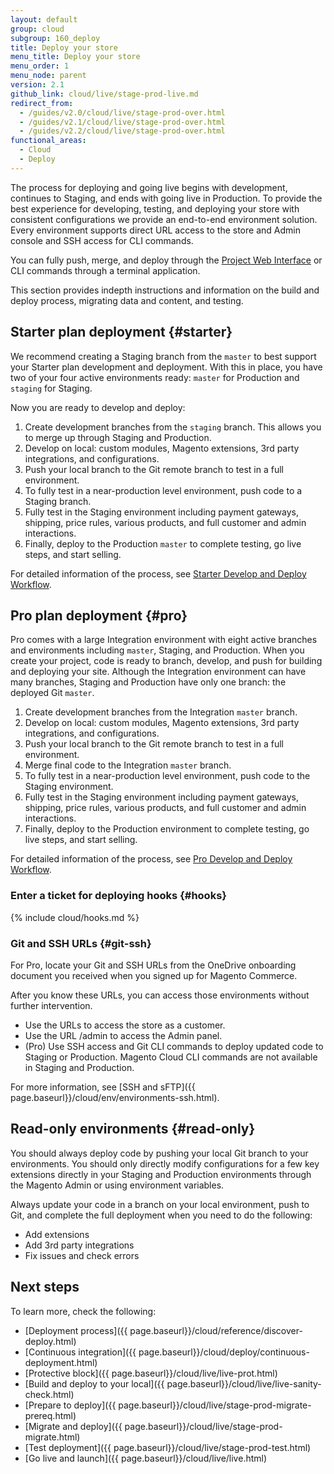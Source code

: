 ```yaml
---
layout: default
group: cloud
subgroup: 160_deploy
title: Deploy your store
menu_title: Deploy your store
menu_order: 1
menu_node: parent
version: 2.1
github_link: cloud/live/stage-prod-live.md
redirect_from:
  - /guides/v2.0/cloud/live/stage-prod-over.html
  - /guides/v2.1/cloud/live/stage-prod-over.html
  - /guides/v2.2/cloud/live/stage-prod-over.html
functional_areas:
  - Cloud
  - Deploy
---
```


The process for deploying and going live begins with development, continues to Staging, and ends with going live in Production. To provide the best experience for developing, testing, and deploying your store with consistent configurations we provide an end-to-end environment solution. Every environment supports direct URL access to the store and Admin console and SSH access for CLI commands.

You can fully push, merge, and deploy through the [Project Web Interface]({{page.baseurl}}/cloud/project/project-webint-branch.html) or CLI commands through a terminal application.

This section provides indepth instructions and information on the build and deploy process, migrating data and content, and testing.

## Starter plan deployment {#starter}
We recommend creating a Staging branch from the `master` to best support your Starter plan development and deployment. With this in place, you have two of your four active environments ready: `master` for Production and `staging` for Staging.

Now you are ready to develop and deploy:

1. Create development branches from the `staging` branch. This allows you to merge up through Staging and Production.
2. Develop on local: custom modules, Magento extensions, 3rd party integrations, and configurations.
3. Push your local branch to the Git remote branch to test in a full environment.
4. To fully test in a near-production level environment, push code to a Staging branch.
5. Fully test in the Staging environment including payment gateways, shipping, price rules, various products, and full customer and admin interactions.
6. Finally, deploy to the Production `master` to complete testing, go live steps, and start selling.

For detailed information of the process, see [Starter Develop and Deploy Workflow]({{page.baseurl}}/cloud/basic-information/starter-develop-deploy-workflow.html).

## Pro plan deployment {#pro}
Pro comes with a large Integration environment with eight active branches and environments including `master`, Staging, and Production. When you create your project, code is ready to branch, develop, and push for building and deploying your site. Although the Integration environment can have many branches, Staging and Production have only one branch: the deployed Git `master`.

1. Create development branches from the Integration `master` branch.
2. Develop on local: custom modules, Magento extensions, 3rd party integrations, and configurations.
3. Push your local branch to the Git remote branch to test in a full environment.
4. Merge final code to the Integration `master` branch.
5. To fully test in a near-production level environment, push code to the Staging environment.
6. Fully test in the Staging environment including payment gateways, shipping, price rules, various products, and full customer and admin interactions.
7. Finally, deploy to the Production environment to complete testing, go live steps, and start selling.

For detailed information of the process, see [Pro Develop and Deploy Workflow]({{page.baseurl}}/cloud/architecture/pro-develop-deploy-workflow.html).

### Enter a ticket for deploying hooks {#hooks}
{% include cloud/hooks.md %}

### Git and SSH URLs {#git-ssh}
For Pro, locate your Git and SSH URLs from the OneDrive onboarding document you received when you signed up for Magento Commerce.

After you know these URLs, you can access those environments without further intervention.

* Use the URLs to access the store as a customer.
* Use the URL /admin to access the Admin panel.
* (Pro) Use SSH access and Git CLI commands to deploy updated code to Staging or Production. Magento Cloud CLI commands are not available in Staging and Production.

For more information, see [SSH and sFTP]({{ page.baseurl}}/cloud/env/environments-ssh.html).

## Read-only environments {#read-only}
You should always deploy code by pushing your local Git branch to your environments. You should only directly modify configurations for a few key extensions directly in your Staging and Production environments through the Magento Admin or using environment variables.

Always update your code in a branch on your local environment, push to Git, and complete the full deployment when you need to do the following:

* Add extensions
* Add 3rd party integrations
* Fix issues and check errors

## Next steps
To learn more, check the following:

* [Deployment process]({{ page.baseurl}}/cloud/reference/discover-deploy.html)
* [Continuous integration]({{ page.baseurl}}/cloud/deploy/continuous-deployment.html)
* [Protective block]({{ page.baseurl}}/cloud/live/live-prot.html)
*	[Build and deploy to your local]({{ page.baseurl}}/cloud/live/live-sanity-check.html)
*	[Prepare to deploy]({{ page.baseurl}}/cloud/live/stage-prod-migrate-prereq.html)
*	[Migrate and deploy]({{ page.baseurl}}/cloud/live/stage-prod-migrate.html)
*	[Test deployment]({{ page.baseurl}}/cloud/live/stage-prod-test.html)
* [Go live and launch]({{ page.baseurl}}/cloud/live/live.html)
